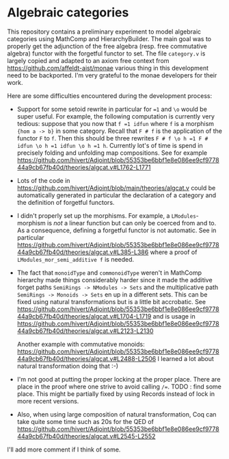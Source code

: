 Algebraic categories
====================

This repository contains a preliminary experiment to model algebraic
categories using MathComp and HierarchyBuilder. The main goal was to properly
get the adjunction of the free algebra (resp. free commutative algebra)
functor with the forgetful functor to set. The file `category.v` is largely
copied and adapted to an axiom free context from
https://github.com/affeldt-aist/monae various thing in this development need
to be backported. I'm very grateful to the monae developers for their work.

Here are some difficulties encountered during the development process:

- Support for some setoid rewrite in particular for `=1` and `\o` would be
  super useful. For example, the following computation is currently very
  tedious: suppose that you now that `f =1 idfun` where `f` is a morphism
  `{hom a -> b}` in some category. Recall that `F # f` is the application of
  the functor `F` to `f`. Then this should be three rewrites
  `F # f \o h =1 F # idfun \o h =1 idfun \o h =1 h`.
  Currently lot's of time is spend in precisely folding and unfolding map
  compositions. See for example
  https://github.com/hivert/Adjoint/blob/55353be6bbf1e8e086ee9cf977844a9cb67fb40d/theories/algcat.v#L1762-L1771
- Lots of the code in
  https://github.com/hivert/Adjoint/blob/main/theories/algcat.v
  could be automatically generated in particular the declaration of a category
  and the definition of forgetful functors.

- I didn't properly set up the morphisms. For example, a `LModules`-morphism
  is *not* a linear function but can only be coerced from and to. As a
  consequence, defining a forgetful functor is not automatic. See in
  particular
  https://github.com/hivert/Adjoint/blob/55353be6bbf1e8e086ee9cf977844a9cb67fb40d/theories/algcat.v#L385-L386
  where a proof of `LModules_mor_semi_additive f` is needed.

- The fact that `monoidType` and `commonoidType` weren't in MathComp hierarchy
  made things considerably harder since it made the additive forget paths
  `SemiRings -> NModules -> Sets` and the multiplicative path
  `SemiRings -> Monoids -> Sets` en up in a different sets. This can be fixed
  using natural transformations but is a little bit accrobatic. See 
  https://github.com/hivert/Adjoint/blob/55353be6bbf1e8e086ee9cf977844a9cb67fb40d/theories/algcat.v#L1704-L1719
  and is usage in
  https://github.com/hivert/Adjoint/blob/55353be6bbf1e8e086ee9cf977844a9cb67fb40d/theories/algcat.v#L2123-L2130

  Another example with commutative monoids:
  https://github.com/hivert/Adjoint/blob/55353be6bbf1e8e086ee9cf977844a9cb67fb40d/theories/algcat.v#L2488-L2506
  I learned a lot about natural transformation doing that :-)

- I'm not good at putting the proper locking at the proper place. There are
  place in the proof where one strive to avoid calling `/=`. TODO : find some
  place. This might be partially fixed by using Records instead of lock in
  more recent versions.

- Also, when using
  large composition of natural transformation, Coq can take quite some time
  such as 20s for the QED of
  https://github.com/hivert/Adjoint/blob/55353be6bbf1e8e086ee9cf977844a9cb67fb40d/theories/algcat.v#L2545-L2552

I'll add more comment if I think of some.
